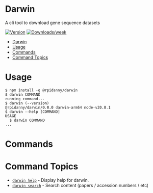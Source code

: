 # Darwin

A cli tool to download gene sequence datasets

[![Version](https://img.shields.io/npm/v/darwin.svg)](https://npmjs.org/package/darwin)
[![Downloads/week](https://img.shields.io/npm/dw/darwin.svg)](https://npmjs.org/package/darwin)

<!-- toc -->
* [Darwin](#darwin)
* [Usage](#usage)
* [Commands](#commands)
* [Command Topics](#command-topics)
<!-- tocstop -->

# Usage

<!-- usage -->
```sh-session
$ npm install -g @rpidanny/darwin
$ darwin COMMAND
running command...
$ darwin (--version)
@rpidanny/darwin/0.0.0 darwin-arm64 node-v20.8.1
$ darwin --help [COMMAND]
USAGE
  $ darwin COMMAND
...
```
<!-- usagestop -->

# Commands

<!-- commands -->
# Command Topics

* [`darwin help`](docs/help.md) - Display help for darwin.
* [`darwin search`](docs/search.md) - Search content (papers / accession numbers / etc)

<!-- commandsstop -->
